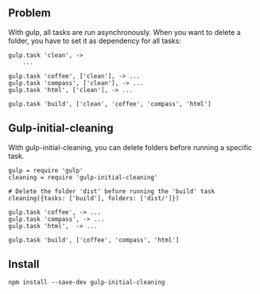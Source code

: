 Problem
-------

With gulp, all tasks are run asynchronously. When you want to delete a folder, you have to
set it as dependency for all tasks:

```
gulp.task 'clean', ->
    ...

gulp.task 'coffee', ['clean'], -> ...
gulp.task 'compass', ['clean'], -> ...
gulp.task 'html', ['clean'], -> ...

gulp.task 'build', ['clean', 'coffee', 'compass', 'html']
```

Gulp-initial-cleaning
------

With gulp-initial-cleaning, you can delete folders before running a specific task.

```
gulp = require 'gulp'
cleaning = require 'gulp-initial-cleaning'

# Delete the folder 'dist' before running the 'build' task
cleaning({tasks: ['build'], folders: ['dist/']})

gulp.task 'coffee', -> ...
gulp.task 'compass', -> ...
gulp.task 'html',  -> ...

gulp.task 'build', ['coffee', 'compass', 'html']

```

Install
-----

```
npm install --save-dev gulp-initial-cleaning
```
